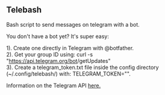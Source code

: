 ## Telebash

Bash script to send messages on telegram with a bot.<br>

You don't have a bot yet? It's super easy:<br>

1). Create one directly in Telegram with @botfather.<br>
2). Get your group ID using: curl -s "https://api.telegram.org/bot<bot key>/getUpdates"<br>
3). Create a telegram_token.txt file inside the config directory (~/.config/telebash/) with: TELEGRAM_TOKEN="<your token>".<br>

Information on the Telegram API [here.](https://core.telegram.org/bots/api)<br>

